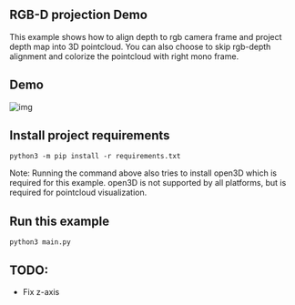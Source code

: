 ## RGB-D projection Demo

This example shows how to align depth to rgb camera frame and project depth map into 3D pointcloud. You can also choose to skip rgb-depth alignment and colorize the pointcloud with right mono frame.

## Demo

![img](https://user-images.githubusercontent.com/18037362/158274860-efae7bda-88d1-43be-8d50-6b63e023f964.png)

## Install project requirements

```
python3 -m pip install -r requirements.txt
```
Note: Running the command above also tries to install open3D which is required for this example.
open3D is not supported by all platforms, but is required for pointcloud visualization.

## Run this example

```
python3 main.py
```



## TODO:
- Fix z-axis
